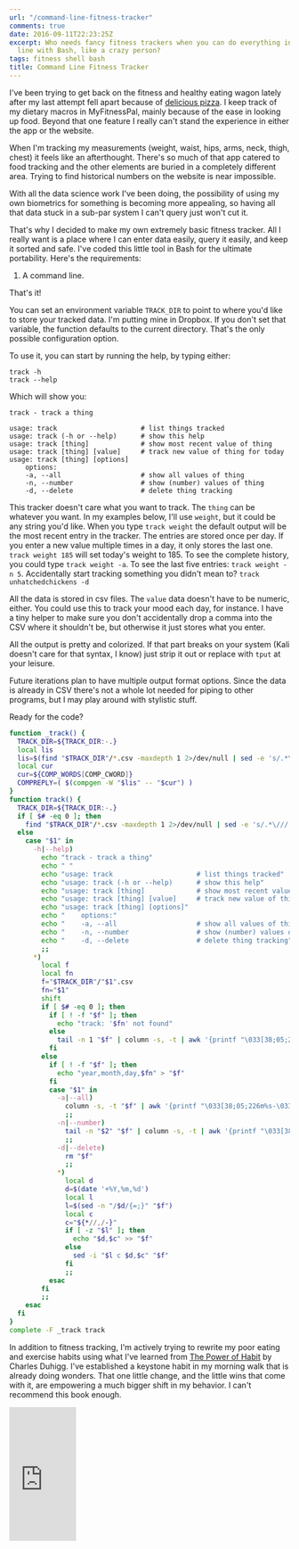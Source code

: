 ```yaml
---
url: "/command-line-fitness-tracker"
comments: true
date: 2016-09-11T22:23:25Z
excerpt: Who needs fancy fitness trackers when you can do everything in the command
  line with Bash, like a crazy person?
tags: fitness shell bash
title: Command Line Fitness Tracker
---
```


I've been trying to get back on the fitness and healthy eating wagon lately after my last attempt fell apart because of [delicious pizza][]. I keep track of my dietary macros in MyFitnessPal, mainly because of the ease in looking up food. Beyond that one feature I really can't stand the experience in either the app or the website.

When I'm tracking my measurements (weight, waist, hips, arms, neck, thigh, chest) it feels like an afterthought. There's so much of that app catered to food tracking and the other elements are buried in a completely different area. Trying to find historical numbers on the website is near impossible.

With all the data science work I've been doing, the possibility of using my own biometrics for something is becoming more appealing, so having all that data stuck in a sub-par system I can't query just won't cut it.

That's why I decided to make my own extremely basic fitness tracker. All I really want is a place where I can enter data easily, query it easily, and keep it sorted and safe. I've coded this little tool in Bash for the ultimate portability. Here's the requirements:

1) A command line.

That's it!

You can set an environment variable `TRACK_DIR` to point to where you'd like to store your tracked data. I'm putting mine in Dropbox. If you don't set that variable, the function defaults to the current directory. That's the only possible configuration option.

To use it, you can start by running the help, by typing either:

    track -h
	track --help

Which will show you:

    track - track a thing

    usage: track                     # list things tracked
    usage: track (-h or --help)      # show this help
    usage: track [thing]             # show most recent value of thing
    usage: track [thing] [value]     # track new value of thing for today
    usage: track [thing] [options]
        options:
        -a, --all                    # show all values of thing
        -n, --number                 # show (number) values of thing
        -d, --delete                 # delete thing tracking

This tracker doesn't care what you want to track. The `thing` can be whatever you want. In my examples below, I'll use `weight`, but it could be any string you'd like. When you type `track weight` the default output will be the most recent entry in the tracker. The entries are stored once per day. If you enter a new value multiple times in a day, it only stores the last one. `track weight 185` will set today's weight to 185. To see the complete history, you could type `track weight -a`. To see the last five entries: `track weight -n 5`. Accidentally start tracking something you didn't mean to? `track unhatchedchickens -d`

All the data is stored in csv files. The `value` data doesn't have to be numeric, either. You could use this to track your mood each day, for instance. I have a tiny helper to make sure you don't accidentally drop a comma into the CSV where it shouldn't be, but otherwise it just stores what you enter.

All the output is pretty and colorized. If that part breaks on your system (Kali doesn't care for that syntax, I know) just strip it out or replace with `tput` at your leisure.

Future iterations plan to have multiple output format options. Since the data is already in CSV there's not a whole lot needed for piping to other programs, but I may play around with stylistic stuff.

Ready for the code?

``` bash
function _track() {
  TRACK_DIR=${TRACK_DIR:-.}
  local lis
  lis=$(find "$TRACK_DIR"/*.csv -maxdepth 1 2>/dev/null | sed -e 's/.*\///' | sed -e 's/\..*$//')
  local cur
  cur=${COMP_WORDS[COMP_CWORD]}
  COMPREPLY=( $(compgen -W "$lis" -- "$cur") )
}
function track() {
  TRACK_DIR=${TRACK_DIR:-.}
  if [ $# -eq 0 ]; then
    find "$TRACK_DIR"/*.csv -maxdepth 1 2>/dev/null | sed -e 's/.*\///' | sed -e 's/\..*$//'
  else
    case "$1" in
      -h|--help)
        echo "track - track a thing"
        echo " "
        echo "usage: track                     # list things tracked"
        echo "usage: track (-h or --help)      # show this help"
        echo "usage: track [thing]             # show most recent value of thing"
        echo "usage: track [thing] [value]     # track new value of thing for today"
        echo "usage: track [thing] [options]"
        echo "    options:"
        echo "    -a, --all                    # show all values of thing"
        echo "    -n, --number                 # show (number) values of thing"
        echo "    -d, --delete                 # delete thing tracking"
        ;;
      *)
        local f
        local fn
        f="$TRACK_DIR"/"$1".csv
        fn="$1"
        shift
        if [ $# -eq 0 ]; then
          if [ ! -f "$f" ]; then
            echo "track: '$fn' not found"
          else
            tail -n 1 "$f" | column -s, -t | awk '{printf "\033[38;05;226m%s-\033[38;05;226m%s-\033[38;05;226m%s\t\033[38;05;46m%s\t\n", $1, $2, $3, $4;}'
          fi
        else
          if [ ! -f "$f" ]; then
            echo "year,month,day,$fn" > "$f"
          fi
          case "$1" in
            -a|--all)
              column -s, -t "$f" | awk '{printf "\033[38;05;226m%s-\033[38;05;226m%s-\033[38;05;226m%s\t\033[38;05;46m%s\t\n", $1, $2, $3, $4;}'
              ;;
            -n|--number)
              tail -n "$2" "$f" | column -s, -t | awk '{printf "\033[38;05;226m%s-\033[38;05;226m%s-\033[38;05;226m%s\t\033[38;05;46m%s\t\n", $1, $2, $3, $4;}'
              ;;
            -d|--delete)
              rm "$f"
              ;;
            *)
              local d
              d=$(date '+%Y,%m,%d')
              local l
              l=$(sed -n "/$d/{=;}" "$f")
              local c
              c="${*//,/-}"
              if [ -z "$l" ]; then
                echo "$d,$c" >> "$f"
              else
                sed -i "$l c $d,$c" "$f"
              fi
              ;;
          esac
        fi
        ;;
    esac
  fi
}
complete -F _track track
```

In addition to fitness tracking, I'm actively trying to rewrite my poor eating and exercise habits using what I've learned from [The Power of Habit][] by Charles Duhigg. I've established a keystone habit in my morning walk that is already doing wonders. That one little change, and the little wins that come with it, are empowering a much bigger shift in my behavior. I can't recommend this book enough.

<div class="center">
<iframe
	height="240"
	width="120"
	sandbox="allow-forms allow-modals allow-popups allow-popups-to-escape-sandbox allow-same-origin allow-scripts"
	frameborder="0"
	scrolling="no"
	src="https://ws-na.amazon-adsystem.com/widgets/q?ServiceVersion=20070822&OneJS=1&Operation=GetAdHtml&MarketPlace=US&source=ss&ref=as_ss_li_til&ad_type=product_link&tracking_id=tomablog-20&marketplace=amazon&region=US&placement=081298160X&asins=081298160X&linkId=6fad0faf787146f77e6ead9d5f87b2e4&show_border=true&link_opens_in_new_window=true">
</iframe>
</div>

  [delicious pizza]: http://www.delorenzospizza.com/
    "DeLorenzo's Pizza"
  [The Power of Habit]: http://amzn.to/2cPdomG
    "The Power of Habit | Amazon.com"
